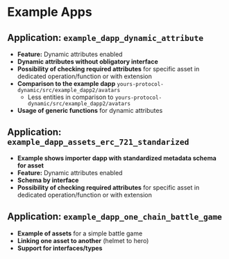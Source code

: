 # Example Apps

## Application: `example_dapp_dynamic_attribute`

- **Feature:** Dynamic attributes enabled
- **Dynamic attributes without obligatory interface**
- **Possibility of checking required attributes** for specific asset in dedicated operation/function or with extension
- **Comparison to the example dapp** `yours-protocol-dynamic/src/example_dapp2/avatars`
  - Less entities in comparison to `yours-protocol-dynamic/src/example_dapp2/avatars`
- **Usage of generic functions** for dynamic attributes

## Application: `example_dapp_assets_erc_721_standarized`

- **Example shows importer dapp with standardized metadata schema for asset**
- **Feature:** Dynamic attributes enabled
- **Schema by interface**
- **Possibility of checking required attributes** for specific asset in dedicated operation/function or with extension

## Application: `example_dapp_one_chain_battle_game`

- **Example of assets** for a simple battle game
- **Linking one asset to another** (helmet to hero)
- **Support for interfaces/types**

